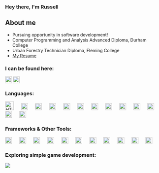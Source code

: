 ### Hey there, I'm Russell 

## About me
- Pursuing opportunity in software development!
- Computer Programming and Analysis Advanced Diploma, Durham College
- Urban Forestry Technician Diploma, Fleming College
- [My Resume](https://russellwaring.github.io/resume/)

### I can be found here:

[<img align="left" alt="Russell Waring | LinkedIn" title="LinkedIn" width="22px" src="https://cdn.jsdelivr.net/npm/simple-icons@v3/icons/linkedin.svg"/>][linkedin]
[<img alt="Russell Waring | Instagram" width="22px" title="Instagram" src="https://upload.wikimedia.org/wikipedia/commons/thumb/e/e7/Instagram_logo_2016.svg/132px-Instagram_logo_2016.svg.png?20210403190622"/>][instagram]

### Languages:
<p>
    <img alt="HTML logo" title="HTML" width="28px" src="https://www.w3.org/html/logo/downloads/HTML5_Logo.svg"/> 
    &nbsp;&nbsp;&nbsp;&nbsp;
    <img alt="CSS logo" title="CSS" width="22px" src="https://upload.wikimedia.org/wikipedia/commons/d/d5/CSS3_logo_and_wordmark.svg"/> 
    &nbsp;&nbsp;&nbsp;&nbsp;
    <img alt="JavaScript logo" title="JavaScript" width="22px" src="https://upload.wikimedia.org/wikipedia/commons/d/d4/Javascript-shield.svg"/>
    &nbsp;&nbsp;&nbsp;&nbsp;
    <img alt="TypeScript logo" title="TypeScript" width="22px" src="https://upload.wikimedia.org/wikipedia/commons/4/4c/Typescript_logo_2020.svg"/>
    &nbsp;&nbsp;&nbsp;&nbsp;
    <img alt="PHP logo" title="PHP" width="22px" src="https://cdn.worldvectorlogo.com/logos/php-1.svg"/>
    &nbsp;&nbsp;&nbsp;&nbsp;
    <img alt="SQL logo" title="SQL" width="22px" src="https://upload.wikimedia.org/wikipedia/commons/8/87/Sql_data_base_with_logo.png"/>
    &nbsp;&nbsp;&nbsp;&nbsp;
    <img alt="C sharp logo" title="C#" width="22px" src="https://seeklogo.com/images/C/c-sharp-c-logo-02F17714BA-seeklogo.com.png"/> 
    &nbsp;&nbsp;&nbsp;&nbsp;
    <img alt="C plus plus logo" title="C++" width="22px" src="https://upload.wikimedia.org/wikipedia/commons/thumb/1/18/ISO_C%2B%2B_Logo.svg/1822px-ISO_C%2B%2B_Logo.svg.png"/> 
    &nbsp;&nbsp;&nbsp;&nbsp;
    <img alt="Java logo" title="Java" width="22px" src="https://www.vectorlogo.zone/logos/java/java-vertical.svg"/> 
    &nbsp;&nbsp;&nbsp;&nbsp;
    <img alt="Python logo" title="Python" width="22px" src="http://clipart-library.com/images_k/python-logo-transparent/python-logo-transparent-5.png"/>
    &nbsp;&nbsp;&nbsp;&nbsp;
    <img alt="Ruby logo" title="Ruby" width="22px" src="https://upload.wikimedia.org/wikipedia/commons/7/73/Ruby_logo.svg"/>
    &nbsp;&nbsp;&nbsp;&nbsp;
    <img alt="Dart logo" title="Dart Programming Language" width="22px" src="https://cdn.worldvectorlogo.com/logos/dart.svg"/>
    &nbsp;&nbsp;&nbsp;&nbsp; 
    <img alt="COBOL logo" title="COBOL" width="22px" src="https://static.javatpoint.com/tutorial/cobol/images/cobol-tutorial.png"/>
    &nbsp;&nbsp;&nbsp;&nbsp;
</p>

 ### Frameworks & Other Tools:
 <p>
    <img alt="Ruby on Rails logo" title="Ruby on Rails" width="22px" src="https://www.svgrepo.com/show/376345/rails.svg"/>
    &nbsp;&nbsp;&nbsp;&nbsp; 
    <img alt="Laravel logo" title="Laravel" width="22px" src="https://upload.wikimedia.org/wikipedia/commons/9/9a/Laravel.svg"/>
    &nbsp;&nbsp;&nbsp;&nbsp;
    <img alt="Angular logo" title="Angular" width="22px" src="https://upload.wikimedia.org/wikipedia/commons/c/cf/Angular_full_color_logo.svg"/>
    &nbsp;&nbsp;&nbsp;&nbsp; 
    <img alt="VS 2019 logo" title=".NET" width="22px" src="https://upload.wikimedia.org/wikipedia/commons/thumb/5/59/Visual_Studio_Icon_2019.svg/512px-Visual_Studio_Icon_2019.svg.png"/>
    &nbsp;&nbsp;&nbsp;&nbsp; 
    <img alt="Spring Framework logo" title="Spring Framework" width="22px" src="https://cdn.worldvectorlogo.com/logos/spring-3.svg"/>
    &nbsp;&nbsp;&nbsp;&nbsp; 
    <img alt="Flutter logo" title="Flutter" width="22px" src="https://cdn.worldvectorlogo.com/logos/flutter.svg"/>
    &nbsp;&nbsp;&nbsp;&nbsp; 
    <img alt="Firebase logo" title="Firebase" width="22px" src="https://www.vectorlogo.zone/logos/firebase/firebase-icon.svg"/>    
    &nbsp;&nbsp;&nbsp;&nbsp;
    <img alt="MySQL logo" title="MySQL" width="22px" src="https://cdn.worldvectorlogo.com/logos/mysql-6.svg"/>
    &nbsp;&nbsp;&nbsp;&nbsp; 
    <img alt="Ruby on Rails logo" title="PostgreSQL" width="22px" src="https://cdn.worldvectorlogo.com/logos/postgresql.svg"/>
    &nbsp;&nbsp;&nbsp;&nbsp; 
    <img alt="SSMS" title="Microsoft SQL Server Management Studio" width="22px" src="https://seeklogo.com/images/M/microsoft-sql-server-logo-96AF49E2B3-seeklogo.com.png"/>
    &nbsp;&nbsp;&nbsp;&nbsp; 
    <img alt="MongoDB logo" title="MongoDB" width="22px" src="https://cdn.worldvectorlogo.com/logos/mongodb-icon-1.svg"/>
    &nbsp;&nbsp;&nbsp;&nbsp;    
</p>

### Exploring simple game development:

![](https://github.com/RussellWaring/GIFS/blob/main/2dgame.gif)

<br />
<br />

[linkedin]: https://www.linkedin.com/in/russell-waring-476372a4/
[instagram]: https://www.instagram.com/russellwaring/
